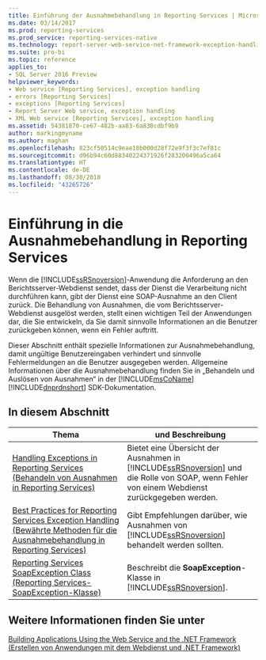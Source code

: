 ```yaml
---
title: Einführung der Ausnahmebehandlung in Reporting Services | Microsoft-Dokumentation
ms.date: 03/14/2017
ms.prod: reporting-services
ms.prod_service: reporting-services-native
ms.technology: report-server-web-service-net-framework-exception-handling
ms.suite: pro-bi
ms.topic: reference
applies_to:
- SQL Server 2016 Preview
helpviewer_keywords:
- Web service [Reporting Services], exception handling
- errors [Reporting Services]
- exceptions [Reporting Services]
- Report Server Web service, exception handling
- XML Web service [Reporting Services], exception handling
ms.assetid: 54381870-ce67-482b-aa83-6a838cdbf9b9
author: markingmyname
ms.author: maghan
ms.openlocfilehash: 823cf50514c9eae18b000d28f72e9f3f3c7ef81c
ms.sourcegitcommit: d96b94c60d88340224371926f283200496a5ca64
ms.translationtype: HT
ms.contentlocale: de-DE
ms.lasthandoff: 08/30/2018
ms.locfileid: "43265726"
---
```

# <a name="introducing-exception-handling-in-reporting-services"></a>Einführung in die Ausnahmebehandlung in Reporting Services
  Wenn die [!INCLUDE[ssRSnoversion](../../includes/ssrsnoversion-md.md)]-Anwendung die Anforderung an den Berichtsserver-Webdienst sendet, dass der Dienst die Verarbeitung nicht durchführen kann, gibt der Dienst eine SOAP-Ausnahme an den Client zurück. Die Behandlung von Ausnahmen, die vom Berichtsserver-Webdienst ausgelöst werden, stellt einen wichtigen Teil der Anwendungen dar, die Sie entwickeln, da Sie damit sinnvolle Informationen an die Benutzer zurückgeben können, wenn ein Fehler auftritt.  
  
 Dieser Abschnitt enthält spezielle Informationen zur Ausnahmebehandlung, damit ungültige Benutzereingaben verhindert und sinnvolle Fehlermeldungen an die Benutzer ausgegeben werden. Allgemeine Informationen über die Ausnahmebehandlung finden Sie in „Behandeln und Auslösen von Ausnahmen“ in der [!INCLUDE[msCoName](../../includes/msconame-md.md)] [!INCLUDE[dnprdnshort](../../includes/dnprdnshort-md.md)] SDK-Dokumentation.  
  
## <a name="in-this-section"></a>In diesem Abschnitt  
  
|Thema|und Beschreibung|  
|-----------|-----------------|  
|[Handling Exceptions in Reporting Services (Behandeln von Ausnahmen in Reporting Services)](../../reporting-services/report-server-web-service-net-framework-exception-handling/handling-exceptions-in-reporting-services.md)|Bietet eine Übersicht der Ausnahmen in [!INCLUDE[ssRSnoversion](../../includes/ssrsnoversion-md.md)] und die Rolle von SOAP, wenn Fehler von einem Webdienst zurückgegeben werden.|  
|[Best Practices for Reporting Services Exception Handling (Bewährte Methoden für die Ausnahmebehandlung in Reporting Services)](../../reporting-services/report-server-web-service-net-framework-exception-handling/best-practices/best-practices-for-reporting-services-exception-handling.md)|Gibt Empfehlungen darüber, wie Ausnahmen von [!INCLUDE[ssRSnoversion](../../includes/ssrsnoversion-md.md)] behandelt werden sollten.|  
|[Reporting Services SoapException Class (Reporting Services-SoapException-Klasse)](../../reporting-services/report-server-web-service-net-framework-exception-handling/soapexception-class/reporting-services-soapexception-class.md)|Beschreibt die **SoapException**-Klasse in [!INCLUDE[ssRSnoversion](../../includes/ssrsnoversion-md.md)].|  
  
## <a name="see-also"></a>Weitere Informationen finden Sie unter  
 [Building Applications Using the Web Service and the .NET Framework (Erstellen von Anwendungen mit dem Webdienst und .NET Framework)](../../reporting-services/report-server-web-service/net-framework/building-applications-using-the-web-service-and-the-net-framework.md)  
  
  
